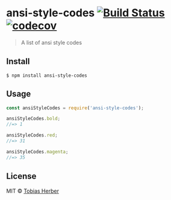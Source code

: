 # ansi-style-codes [![Build Status](https://travis-ci.org/herber/ansi-style-codes.svg?branch=master)](https://travis-ci.org/herber/ansi-style-codes) [![codecov](https://codecov.io/gh/herber/ansi-style-codes/branch/master/graph/badge.svg)](https://codecov.io/gh/herber/ansi-style-codes)

> A list of ansi style codes

## Install

```
$ npm install ansi-style-codes
```

## Usage

```js
const ansiStyleCodes = require('ansi-style-codes');

ansiStyleCodes.bold;
//=> 1

ansiStyleCodes.red;
//=> 31

ansiStyleCodes.magenta;
//=> 35
```

## License

MIT © [Tobias Herber](http://tobihrbr.com)
